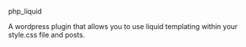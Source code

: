 php_liquid

A wordpress plugin that allows you to use liquid templating within your style.css file and posts.

